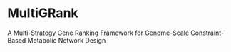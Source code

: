 # MultiGRank
A Multi-Strategy Gene Ranking Framework for Genome-Scale  Constraint-Based Metabolic Network Design
